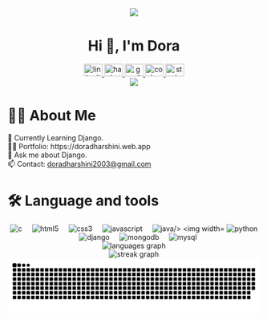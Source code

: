 <div align="center">
 <img height="180" src="https://doradharshini.web.app/img/me-icon.gif"  />
</div>


<h1 align="center">Hi 👋, I'm Dora</h1>


<div align="center">
  <a href="https://www.linkedin.com/in/doradharshini/" target="_blank">
  <img src="https://raw.githubusercontent.com/maurodesouza/profile-readme-generator/master/src/assets/icons/social/linkedin/default.svg" width="37" height="25" title="linkedin"/>
  </a>
 
  <a href="https://www.hackerrank.com/doradharshini" target="_blank">
  <img src="https://raw.githubusercontent.com/maurodesouza/profile-readme-generator/master/src/assets/icons/social/hackerrank/default.svg" width="37" height="25" title="hackerrank"/>
  </a>
 
  <a href="mailto:doradharshini2003@gmail.com" target="_blank">
  <img src="https://raw.githubusercontent.com/maurodesouza/profile-readme-generator/master/src/assets/icons/social/gmail/default.svg" width="37" height="25" title="gmail"/>
  </a>
 
  <a href="https://codepen.com/doradharshini" target="_blank">
  <img src="https://raw.githubusercontent.com/maurodesouza/profile-readme-generator/master/src/assets/icons/social/codepen/default.svg" width="37" height="25" title="codepen"/>
  </a>
 
  <a href="https://stackoverflow.com/doradharshini" target="_blank">
  <img src="https://raw.githubusercontent.com/maurodesouza/profile-readme-generator/master/src/assets/icons/social/stackoverflow/default.svg" width="37" height="25" title="stackoverflow"/>
  </a>
</div>


<div align="center">
  <img src="https://profile-counter.glitch.me/doradharshini/count.svg?"/>
</div>


 <h1 align="left">👩‍💻  About Me</h1>

<p align="left">🌱 Currently Learning Django.<br>👨‍💻 Portfolio: https://doradharshini.web.app<br>💬 Ask me about Django.<br>📫 Contact: <a href="mailto:doradharshini2003@gmail.com">doradharshini2003@gmail.com</a></p>


<h1 align="left">🛠 Language and tools</h1>

<div align="center">
  <img src="https://skillicons.dev/icons?i=c" height="40" title="c"/>
  <img width="12" />
  <img src="https://skillicons.dev/icons?i=html" height="40" title="html5"/>
  <img width="12" />
  <img src="https://skillicons.dev/icons?i=css" height="40" title="css3"/>
  <img width="12" />
  <img src="https://skillicons.dev/icons?i=js" height="40" title="javascript"/>
  <img width="12" />
  <img src="https://skillicons.dev/icons?i=java" height="40" title="java/>
  <img width="12" />
  <img src="https://skillicons.dev/icons?i=py" height="40" title="python"/>
  <img width="12" />
  <img src="https://skillicons.dev/icons?i=django" height="40" title="django"/>
  <img width="12" />
  <img src="https://skillicons.dev/icons?i=mongodb" height="40" title="mongodb"/>
  <img width="12" />
  <img src="https://skillicons.dev/icons?i=mysql" height="40" title="mysql"/>
</div>


<div align="center">
  <img src="https://github-readme-stats.vercel.app/api/top-langs?username=doradharshini&locale=en&hide_title=false&layout=compact&card_width=320&langs_count=5&theme=github_dark&hide_border=true&order=2" height="150" alt="languages graph"  />
  <br/>
  <img src="https://streak-stats.demolab.com?user=doradharshini&locale=en&mode=weekly&theme=github_dark&hide_border=true&border_radius=10&order=3" height="220" alt="streak graph"  />
</div>

<img src="https://raw.githubusercontent.com/doradharshini/doradharshini/output/snake-dark.svg" alt="Snake animation"/>
